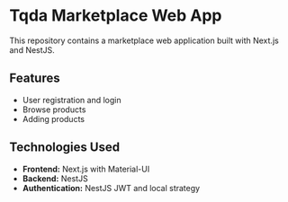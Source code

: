 # Tqda Marketplace Web App

This repository contains a marketplace web application built with Next.js and NestJS.

## Features

- User registration and login
- Browse products
- Adding products

## Technologies Used

- **Frontend:** Next.js with Material-UI
- **Backend:** NestJS
- **Authentication:** NestJS JWT and local strategy
